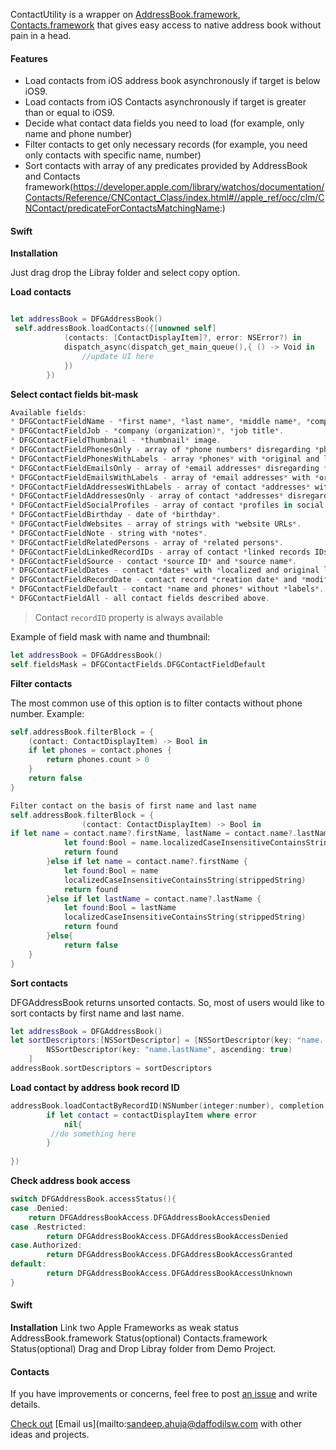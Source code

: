 ContactUtility is a wrapper on [AddressBook.framework](https://developer.apple.com/library/ios/documentation/AddressBook/Reference/AddressBook_iPhoneOS_Framework/_index.html), [Contacts.framework](https://developer.apple.com/library/watchos/documentation/Contacts/Reference/Contacts_Framework/index.html) that gives easy access to native address book without pain in a head.

#### Features
* Load contacts from iOS address book asynchronously if target is below iOS9.
* Load contacts from iOS Contacts asynchronously if target is greater than or equal to iOS9.
* Decide what contact data fields you need to load (for example, only name and phone number)
* Filter contacts to get only necessary records (for example, you need only contacts with specific name, number)
* Sort contacts with array of any predicates provided by AddressBook and Contacts framework(https://developer.apple.com/library/watchos/documentation/Contacts/Reference/CNContact_Class/index.html#//apple_ref/occ/clm/CNContact/predicateForContactsMatchingName:)

#### Swift
**Installation**

Just drag drop the Libray folder and select copy option.

**Load contacts**
```Swift

let addressBook = DFGAddressBook()
 self.addressBook.loadContacts({[unowned self]
            (contacts: [ContactDisplayItem]?, error: NSError?) in
            dispatch_async(dispatch_get_main_queue(),{ () -> Void in
                //update UI here
            })
        })

```


**Select contact fields bit-mask**
```Swift
Available fields:
* DFGContactFieldName - *first name*, *last name*, *middle name*, *composite name*.
* DFGContactFieldJob - *company (organization)*, *job title*.
* DFGContactFieldThumbnail - *thumbnail* image.
* DFGContactFieldPhonesOnly - array of *phone numbers* disregarding *phone labels*.
* DFGContactFieldPhonesWithLabels - array *phones* with *original and localized labels*.
* DFGContactFieldEmailsOnly - array of *email addresses* disregarding *email labels*.
* DFGContactFieldEmailsWithLabels - array of *email addresses* with *original and localized labels*.
* DFGContactFieldAddressesWithLabels - array of contact *addresses* with *original and localized labels*.
* DFGContactFieldAddressesOnly - array of contact *addresses* disregarding *addresses labels*.
* DFGContactFieldSocialProfiles - array of contact *profiles in social networks*.
* DFGContactFieldBirthday - date of *birthday*.
* DFGContactFieldWebsites - array of strings with *website URLs*.
* DFGContactFieldNote - string with *notes*.
* DFGContactFieldRelatedPersons - array of *related persons*.
* DFGContactFieldLinkedRecordIDs - array of contact *linked records IDs*.
* DFGContactFieldSource - contact *source ID* and *source name*.
* DFGContactFieldDates - contact *dates* with *localized and original labels*.
* DFGContactFieldRecordDate - contact record *creation date* and *modification date*.
* DFGContactFieldDefault - contact *name and phones* without *labels*.
* DFGContactFieldAll - all contact fields described above.

```

> Contact `recordID` property is always available

Example of field mask with name and thumbnail:
```Swift
let addressBook = DFGAddressBook()
self.fieldsMask = DFGContactFields.DFGContactFieldDefault

```

**Filter contacts**

The most common use of this option is to filter contacts without phone number. Example:
```swift
self.addressBook.filterBlock = {
    (contact: ContactDisplayItem) -> Bool in
    if let phones = contact.phones {
        return phones.count > 0
    }
    return false
}

Filter contact on the basis of first name and last name
self.addressBook.filterBlock = {
                (contact: ContactDisplayItem) -> Bool in
if let name = contact.name?.firstName, lastName = contact.name?.lastName {
            let found:Bool = name.localizedCaseInsensitiveContainsString(strippedString) || lastName.localizedCaseInsensitiveContainsString(strippedString)
            return found
        }else if let name = contact.name?.firstName {
            let found:Bool = name
            localizedCaseInsensitiveContainsString(strippedString)
            return found
        }else if let lastName = contact.name?.lastName {
            let found:Bool = lastName
            localizedCaseInsensitiveContainsString(strippedString)
            return found
        }else{
            return false
    }
}

```

**Sort contacts**

DFGAddressBook returns unsorted contacts. So, most of users would like to sort contacts by first name and last name.
```Swift
let addressBook = DFGAddressBook()
let sortDescriptors:[NSSortDescriptor] = [NSSortDescriptor(key: "name.        firstName", ascending: true),
        NSSortDescriptor(key: "name.lastName", ascending: true)
    ]
addressBook.sortDescriptors = sortDescriptors
```

**Load contact by address book record ID**
```Swift
addressBook.loadContactByRecordID(NSNumber(integer:number), completion: {[unowned self] (contactDisplayItem, error) -> Void in
        if let contact = contactDisplayItem where error
            nil{
         //do something here
        }
                    
})

```


**Check address book access**
```Swift
switch DFGAddressBook.accessStatus(){
case .Denied:
    return DFGAddressBookAccess.DFGAddressBookAccessDenied
case .Restricted:
        return DFGAddressBookAccess.DFGAddressBookAccessDenied
case.Authorized:
        return DFGAddressBookAccess.DFGAddressBookAccessGranted
default:
        return DFGAddressBookAccess.DFGAddressBookAccessUnknown
}
```

#### Swift
**Installation**
Link two Apple Frameworks as weak status
AddressBook.framework   Status(optional)
Contacts.framework      Status(optional)
Drag and Drop Libray folder from Demo Project.
#### Contacts

If you have improvements or concerns, feel free to post [an issue](https://xyz.com/issues) and write details.

[Check out](https://xyz.com/ContactUtility) 
[Email us](mailto:sandeep.ahuja@daffodilsw.com with other ideas and projects.
